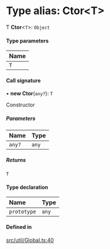 # Type alias: Ctor<T\>

Ƭ **Ctor**<`T`\>: `Object`

#### Type parameters

| Name |
| :------ |
| `T` |

#### Call signature

• **new Ctor**(`any?`): `T`

Constructor

##### Parameters

| Name | Type |
| :------ | :------ |
| `any?` | `any` |

##### Returns

`T`

#### Type declaration

| Name | Type |
| :------ | :------ |
| `prototype` | `any` |

#### Defined in

[src/util/Global.ts:40](https://github.com/Orillusion/orillusion/blob/main/src/util/Global.ts#L40)
